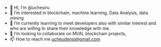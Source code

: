 - 👋 Hi, I’m @uchesiru
- 👀 I’m interested in blockchain, machine learning, Data Analysis, data mining
- 🌱 I’m currently learning to meet developers also with similar interest and who are willing to share their knowledge with me.
- 💞️ I’m looking to collaborate on Ml/AI, blockchain projects,
- 📫 How to reach me ucheudensi@gmail.com

<!---
uchesiru/uchesiru is a ✨ special ✨ repository because its `README.md` (this file) appears on your GitHub profile.
You can click the Preview link to take a look at your changes.
--->
